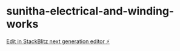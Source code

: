 # sunitha-electrical-and-winding-works

[Edit in StackBlitz next generation editor ⚡️](https://stackblitz.com/~/github.com/HemanthsaiBurla/sunitha-electrical-and-winding-works)
